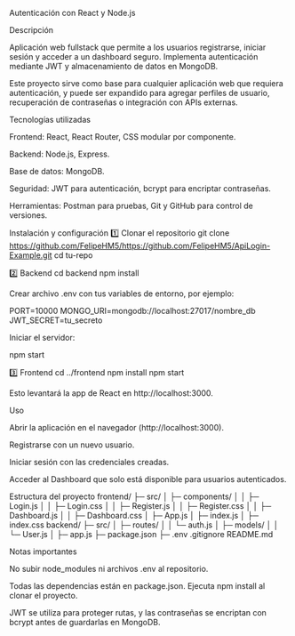 Autenticación con React y Node.js

Descripción

Aplicación web fullstack que permite a los usuarios registrarse, iniciar sesión y acceder a un dashboard seguro. Implementa autenticación mediante JWT y almacenamiento de datos en MongoDB.

Este proyecto sirve como base para cualquier aplicación web que requiera autenticación, y puede ser expandido para agregar perfiles de usuario, recuperación de contraseñas o integración con APIs externas.

Tecnologías utilizadas

Frontend: React, React Router, CSS modular por componente.

Backend: Node.js, Express.

Base de datos: MongoDB.

Seguridad: JWT para autenticación, bcrypt para encriptar contraseñas.

Herramientas: Postman para pruebas, Git y GitHub para control de versiones.

Instalación y configuración
1️⃣ Clonar el repositorio
git clone https://github.com/FelipeHM5/https://github.com/FelipeHM5/ApiLogin-Example.git
cd tu-repo

2️⃣ Backend
cd backend
npm install


Crear archivo .env con tus variables de entorno, por ejemplo:

PORT=10000
MONGO_URI=mongodb://localhost:27017/nombre_db
JWT_SECRET=tu_secreto


Iniciar el servidor:

npm start

3️⃣ Frontend
cd ../frontend
npm install
npm start


Esto levantará la app de React en http://localhost:3000.

Uso

Abrir la aplicación en el navegador (http://localhost:3000).

Registrarse con un nuevo usuario.

Iniciar sesión con las credenciales creadas.

Acceder al Dashboard que solo está disponible para usuarios autenticados.

Estructura del proyecto
frontend/
├─ src/
│  ├─ components/
│  │  ├─ Login.js
│  │  ├─ Login.css
│  │  ├─ Register.js
│  │  ├─ Register.css
│  │  ├─ Dashboard.js
│  │  ├─ Dashboard.css
│  ├─ App.js
│  ├─ index.js
│  ├─ index.css
backend/
├─ src/
│  ├─ routes/
│  │  └─ auth.js
│  ├─ models/
│  │  └─ User.js
│  ├─ app.js
├─ package.json
├─ .env
.gitignore
README.md

Notas importantes

No subir node_modules ni archivos .env al repositorio.

Todas las dependencias están en package.json. Ejecuta npm install al clonar el proyecto.

JWT se utiliza para proteger rutas, y las contraseñas se encriptan con bcrypt antes de guardarlas en MongoDB.
